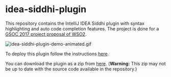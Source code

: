 # idea-siddhi-plugin
This repository contains the IntelliJ IDEA Siddhi plugin with syntax highlighting and auto code completion features. The project is done for a [GSOC 2017 project proposal of WSO2](https://docs.wso2.com/display/GSoC/Project+Proposals+for+2017#ProjectProposalsfor2017-Proposal4:IdeaPluginforSiddhi). 

![idea-siddhi-plugin-demo-animated.gif](https://media.giphy.com/media/3o7btMutt5RUpc5jfq/giphy.gif)

To deploy this plugin follow the instructions [here](http://www.jetbrains.org/intellij/sdk/docs/basics/getting_started/deploying_plugin.html).

You can download the plugin as a zip from [here](https://drive.google.com/open?id=0B6PMuHZPzv3kdnFicHBvYlF0TVk). (**Warning:** This zip may not be up to date with the source code available in the repository.)
